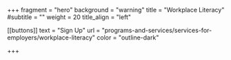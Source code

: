 +++
fragment = "hero"
background = "warning"
title = "Workplace Literacy"
#subtitle = ""
weight = 20
title_align = "left"

[[buttons]]
  text = "Sign Up"
  url = "programs-and-services/services-for-employers/workplace-literacy"
  color = "outline-dark"

+++




